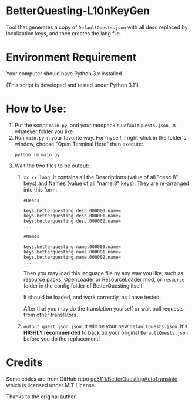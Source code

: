 # BetterQuesting-L10nKeyGen

Tool that generates a copy of `DefaultQuests.json` with all desc replaced by localization keys, and then creates the lang file.


# Environment Requirement

Your computer should have Python 3.x installed.

(This script is developed and tested under Python 3.11)


# How to Use:

1. Put the script `main.py`, and your modpack's `DefaultQuests.json`, in whatever folder you like.
2. Run `main.py` in your favorite way. For myself, I right-click in the folder's window, choose "Open Terminal Here" then execute:
    ```batch
   python -m main.py
   ```
3. Wait the two files to be output:
   1. `xx_xx.lang`: It contains all the Descriptions (value of all "desc:8" keys) and Names (value of all "name:8" keys). They are re-arranged into this form:
      ```text
      #Descs
   
      keys.betterquesting.desc.000000.name=
      keys.betterquesting.desc.000001.name=
      keys.betterquesting.desc.000002.name=
      ...
      
      #Names
   
      keys.betterquesting.name.000000.name=
      keys.betterquesting.name.000001.name=
      keys.betterquesting.name.000002.name=
      ...
      ``` 
      
      Then you may load this language file by any way you like, such as resource packs, OpenLoader or ResourceLoader mod, or `resource` folder in the config folder of BetterQuesting itself.
      
      It should be loaded, and work correctly, as I have tested.

      After that you may do the translation yourself or wait pull requests from other translators.
   2. `output_quest_json.json`: It will be your new `DefaultQuests.json`. It's **HIGHLY recommended** to back up your original `DefaultQuests.json` before you do the replacement!

# Credits

Some codes are from GitHub repo [qc5111/BetterQuestingAutoTranslate](https://github.com/qc5111/BetterQuestingAutoTranslate) which is licensed under MIT License.

Thanks to the original author.
